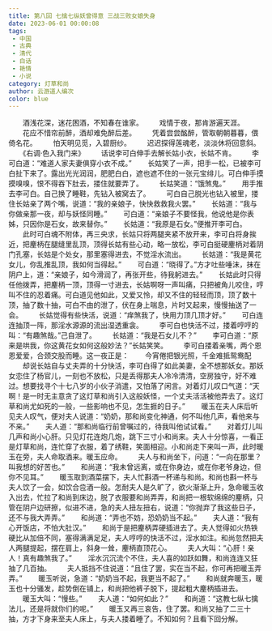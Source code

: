 ```yaml
---
title: 第八回 七擒七纵妖曾得意 三战三败女娘失身
date: 2023-06-01 00:00:08
tags: 
 - 中国
 - 古典
 - 清代
 - 白话
 - 艳情
 - 小说
category: 灯草和尚
author: 云游道人编次
color: blue
---
```

　　酒浅花深，迷花困酒，不知春在谁家。
　　戏情于夜，那肯游遍天涯。
　　花应不惜帘前醉，酒却难免醉后差。
　　凭着尝尝酩醉，管取朝朝暮暮，偎倚名花。
　　怕天明见觅，入碧厨纱。
　　迟迟探得莲魂老，淡淡休将回意斜。
　　《右调·色入我门来》
　　话说李可白伸手去解长姑小衣，长姑不肯。
　　李可白道：“难道人家夫妻俱穿小衣不成。”
　　长姑笑了一声，把手一松，已被李可白扯下来了。露出光光润润，肥肥白白，遮也遮不住的一张元宝绯儿。可白伸手摸摸嗅嗅，恨不得吞下肚去，搂住就要弄了。
　　长姑笑道：“饿煞鬼。”
　　用手推去李可白。自己换了睡鞋，先钻入被窝去了。
　　可白自己脱光也钻入被里，搂住长姑亲了两个嘴，说道：“我的亲娘子，快快救救我火罢。”
　　长姑道：“我与你做亲那一夜，却与妖怪同睡。”
　　可白道：“亲娘子不要怪我，他说他是你表姊，只因你是石女，故来替你。”
　　长姑道：“我原是石女。”便推开李可白。
　　此时可白魂不附体，再三央求，长姑只将两腿夹紧不放开来，李可白将身挨近，把麈柄在腿缝里乱顶，顶得长姑有些心动，略一放松，李可白挺硬麈柄对着阴门孔塞，长姑是个处女，那里塞得进去，不觉淫水流出。
　　长姑道：“我是黄花女儿，你乱推乱顶，我如何当得起。”
　　可白道：“晓得了。”方才吐些唾沫，抹在阴户上，道：“亲娘子，如今滑润了，再张开些，待我躬进去。”
　　长姑此时只得任他拨弄，把麈柄一顶，顶得一寸进去，长姑啊呀一声叫痛，只把被角儿咬住，哼叫不住的忍着痛。可白道见他如此，又爱又怜，却又不住的轻轻而顶，顶了数十顶，抽了数十抽，可白不由的泄了，伏在身上喘息，片时又起来，慢慢抽送了一会。
　　长姑觉得有些快活，说道：“痒煞我了，快用力顶几顶才好。”
　　可白连连抽顶一阵，那淫水源源的流出湿透重衾。
　　李可白也快活不过，搂着哼哼的叫：“有趣煞哉。”己自泄了。
　　长姑道：“我是石女儿不？”
　　李可白道：“原来是哄我，你这黄花女如何这般妙法？”长姑笑笑。
　　李可白搂着亲嘴，两个恩恩爱爱，合颈交股而睡。这一夜正是：
　　今宵倦把银光照，千金难抵鸳鸯配
　　却说长姑自与丈夫弄的十分快活，李可白得了如此美妻，全不想那妖女。那妖女恋住了杨官儿，一刻也不放松，只是丢得那夫人冷冷清清，空房独守，好不难过。想要找寻个十七八岁的小伙子消遣，又怕落了闲言。对着灯儿叹口气道：“天啊！是一时无主意贪了这灯草和尚引入这般妖怪，一个丈夫活活被他弄去了。这灯草和尚尤如死的一般，一些影响也不见，怎生捱的日子。”
　　暖玉在夫人床后听见夫人叹气，便对夫人说道：“奶奶，那和尚变化神通，何不叫他几声，看他来与不来。”
　　夫人道：“那和尚临行前曾嘱过的，待我叫他试试看。”
　　对着灯儿叫几声和尚小心肝。只见灯花连炮几炮，跳下三寸小和尚来。夫人十分惊喜，一看正是灯草和尚，连忙穿了衣服，着了绣鞋，笑面相迎。小和尚走下来叫一声，此时暖玉在旁，夫人命取酒来。暖玉应命。
　　夫人与和尚坐下，问道：“一向在那里？叫我想的好苦也。”
　　和尚道：“我未曾远离，或在你身边，或在你老爷身边，但你不见耳。”
　　暖玉取到酒菜摆下，夫人忙斟酒一杯递与和尚。和尚也斟一杯与夫人饮了一会，如饮合卺酒一般。怎耐夫人是久旷了，欲火渐渐上升，急命暖玉收入出去，忙拉了和尚到床边，脱了衣服要和尚弄弄，和尚把一根软绵绵的麈柄，只管在阴户边研擦，似进不进，急的夫人扭左扭右，说道：“你抛弃了我这些日子，还不与我大弄弄。”
　　和尚道：“弄也不妨，恐奶奶当不起。”
　　夫人道：“我有心开饭店，不怕大肚汉。”
　　和尚于是把麈柄弄硬插进去了。夫人觉得如火热铁硬比从加倍不同，塞得满满足足，夫人哼哼的快活不过，淫水如注。和尚忽然把夫人两腿提起，摆在肩上，斜身一耸，麈柄直顶花心。
　　夫人大叫：“心肝！亲人！真有趣煞我了。”
　　淫水沉沉流个不住，夫人喜的如跃如舞，和尚连连又狂抽了几百抽。
　　夫人抵挡不住说道：“且住了罢，实在当不起，你可再把暖玉弄弄。”
　　暖玉听说，急道：“奶奶当不起，我更当不起了。”
　　和尚就奔暖玉，暖玉也十分骚发，趁势倒在铺上，和尚把他裤子脱下，提起粗大麈柄插进去。
　　暖玉大叫：“慢些。”
　　夫人道：“如何如此？”
　　和尚道：“这教七纵七擒法儿，还是将就你们的呢。”
　　暖玉又再三哀告，住了罢。和尚又抽了二三十抽，方才下身来至夫人床上，与夫人搂着睡了。不知如何？且看下回分解。
